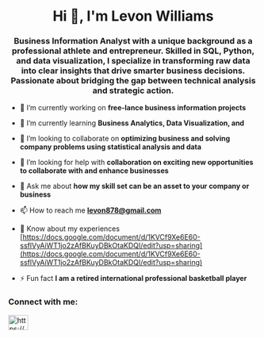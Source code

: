 <h1 align="center">Hi 👋, I'm Levon Williams</h1>
<h3 align="center">Business Information Analyst with a unique background as a professional athlete and entrepreneur. Skilled in SQL, Python, and data visualization, I specialize in transforming raw data into clear insights that drive smarter business decisions. Passionate about bridging the gap between technical analysis and strategic action.</h3>

- 🔭 I’m currently working on **free-lance business information projects**

- 🌱 I’m currently learning **Business Analytics, Data Visualization, and**

- 👯 I’m looking to collaborate on **optimizing business and solving company problems using statistical analysis and data**

- 🤝 I’m looking for help with **collaboration on exciting new opportunities to collaborate with and enhance businesses**

- 💬 Ask me about **how my skill set can be an asset to your company or business**

- 📫 How to reach me **levon878@gmail.com**

- 📄 Know about my experiences [https://docs.google.com/document/d/1KVCf9Xe6E60-ssflVyAiWT1jo2zAfBKuyDBkOtaKDQI/edit?usp=sharing](https://docs.google.com/document/d/1KVCf9Xe6E60-ssflVyAiWT1jo2zAfBKuyDBkOtaKDQI/edit?usp=sharing)

- ⚡ Fun fact **I am a retired international professional basketball player**

<h3 align="left">Connect with me:</h3>
<p align="left">
<a href="https://linkedin.com/in/https://www.linkedin.com/in/levon-williams-/" target="blank"><img align="center" src="https://raw.githubusercontent.com/rahuldkjain/github-profile-readme-generator/master/src/images/icons/Social/linked-in-alt.svg" alt="https://www.linkedin.com/in/levon-williams-/" height="30" width="40" /></a>
</p>
